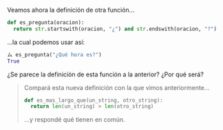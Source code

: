 Veamos ahora la definición de otra función... 

```python
def es_pregunta(oracion):
  return str.startswith(oracion, "¿") and str.endswith(oracion, "?") 
```
...la cual podemos usar así: 

```python
ム es_pregunta("¿Qué hora es?")
True
```

¿Se parece la definición de esta función a la anterior? ¿Por qué será?

> Compará esta nueva definición con la que vimos anteriormente...
>
> ```python
> def es_mas_largo_que(un_string, otro_string):
>   return len(un_string) > len(otro_string)
> ```
>
> ...y respondé qué tienen en común.
